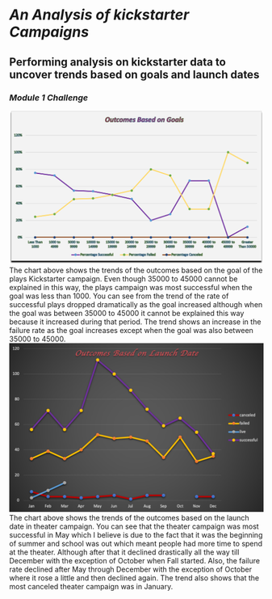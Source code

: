 # *An Analysis of kickstarter Campaigns*
## Performing analysis on kickstarter data to uncover trends based on goals and launch dates
### *Module 1 Challenge*
![Outcomes Based on Goals Chart](https://github.com/soijebor/kickstarter-analysis/blob/master/Analysis%20Project/Outcomes%20Based%20on%20Goals%20Chart.png)
The chart above shows the trends of the outcomes based on the goal of the plays Kickstarter campaign. Even though 35000 to 45000 cannot be explained in this way, the plays campaign was most successful when the goal was less than 1000. You can see from the trend of the rate of successful plays dropped dramatically as the goal increased although when the goal was between 35000 to 45000 it cannot be explained this way because it increased during that period. The trend shows an increase in the failure rate as the goal increases except when the goal was also between 35000 to 45000.
![Outcomes Based on Launch Date](https://github.com/soijebor/kickstarter-analysis/blob/master/Analysis%20Project/Outcomes%20Based%20on%20Launch%20Date.png)
The chart above shows the trends of the outcomes based on the launch date in theater campaign.  You can see that the theater campaign was most successful in May which I believe is due to the fact that it was the beginning of summer and school was out which meant people had more time to spend at the theater. Although after that it declined drastically all the way till December with the exception of October when Fall started. Also, the failure rate declined after May through December with the exception of October where it rose a little and then declined again. The trend also shows that the most canceled theater campaign was in January.
